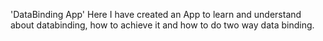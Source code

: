 'DataBinding App'
Here I have created an App to learn and understand about databinding, how to achieve it and how to do two way data binding.
